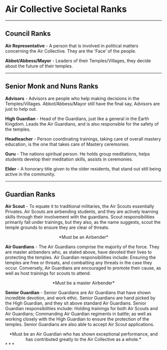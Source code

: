 # Air Collective Societal Ranks
* * *

## Council Ranks

**Air Representative** - A person that is involved in political matters concerning the Air Collective. They are the 'Face’ of the people.

**Abbot/Abbess/Mayor** - Leaders of their Temples/Villages, they decide about the future of their temples.
* * *

## Senior Monk and Nuns Ranks

**Advisors** - Advisors are people who help making decisions in the Temples/Villages. Abbot/Abbess/Mayor still have the final say, Advisors are just to help out.

**High Guardian** - Head of the Guardians, just like a general in the Earth Kingdom. Leads the Air Guardians, and is also responsible for the safety of the temples.

**Headteacher** - Person coordinating trainings, taking care of overall mastery education, is the one that takes care of Mastery ceremonies.

**Guru** - The nations spiritual person. He holds group meditations, helps students develop their meditation skills, assists in ceremonies.

**Elder** - A honorary title given to the older residents, that stand out still being active in the community.
* * *

## Guardian Ranks

**Air Scout** - To equate it to traditional militaries, the Air Scouts essentially Privates. Air Scouts are airbending students, and they are actively learning skills through their involvement with the guardians. Scout responsibilities primarily fall under trainings, but they also, as the name suggests, scout the temple grounds to ensure they are clear of threats.

<center>*Must be an Airbender*</center>

**Air Guardians** - The Air Guardians comprise the majority of the force. They are master airbenders who, as stated above, have devoted their lives to protecting the temples. Air Guardian responsibilities include: Ensuring the temples are free or threats, and combatting any threats in the case they occur. Conversely, Air Guardians are encouraged to promote their cause, as well as host trainings for scouts to attend.

<center>*Must be a master Airbender*</center>

**Senior Guardian** - Senior Guardians are Air Guardians that have shown incredible devotion, and work ethic. Senior Guardians are hand picked by the High Guardian, and they sit above standard Air Guardians. Senior Guardian responsibilities include: Holding trainings for both Air Scouts and Air Guardians; Commanding Air Guardian regiments in battle; as well as working closely with the High Guardian to ensure the protection of the temples. Senior Guardians are also able to accept Air Scout applications.

<center>*Must be an Air Guardian who has shown exceptional performance, and has contributed greatly to the Air Collective as a whole.*</center>
* * *